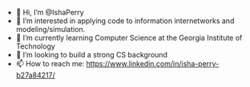 - 👋 Hi, I’m @IshaPerry
- 👀 I’m interested in applying code to information internetworks and modeling/simulation. 
- 🌱 I’m currently learning Computer Science at the Georgia Institute of Technology 
- 💞️ I’m looking to build a strong CS background 
- 📫 How to reach me: https://www.linkedin.com/in/isha-perry-b27a84217/

<!---
IshaPerry/IshaPerry is a ✨ special ✨ repository because its `README.md` (this file) appears on your GitHub profile.
You can click the Preview link to take a look at your changes.
--->
